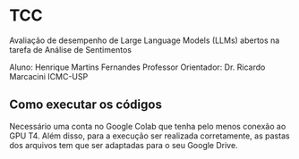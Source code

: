 # TCC
Avaliação de desempenho de Large Language Models (LLMs) abertos na tarefa de Análise de Sentimentos

Aluno: Henrique Martins Fernandes
Professor Orientador: Dr. Ricardo Marcacini
ICMC-USP

## Como executar os códigos

Necessário uma conta no Google Colab que tenha pelo menos conexão ao GPU T4. Além disso, para a execução ser realizada corretamente, as pastas dos arquivos tem que ser adaptadas para o seu Google Drive.
